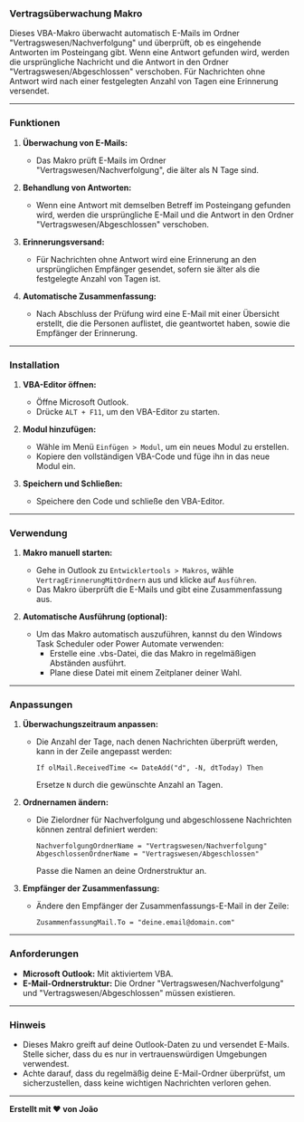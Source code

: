 ### **Vertragsüberwachung Makro**

Dieses VBA-Makro überwacht automatisch E-Mails im Ordner "Vertragswesen/Nachverfolgung" und überprüft, ob es eingehende Antworten im Posteingang gibt. Wenn eine Antwort gefunden wird, werden die ursprüngliche Nachricht und die Antwort in den Ordner "Vertragswesen/Abgeschlossen" verschoben. Für Nachrichten ohne Antwort wird nach einer festgelegten Anzahl von Tagen eine Erinnerung versendet. 

---

### **Funktionen**

1. **Überwachung von E-Mails:**
   - Das Makro prüft E-Mails im Ordner "Vertragswesen/Nachverfolgung", die älter als N Tage sind.

2. **Behandlung von Antworten:**
   - Wenn eine Antwort mit demselben Betreff im Posteingang gefunden wird, werden die ursprüngliche E-Mail und die Antwort in den Ordner "Vertragswesen/Abgeschlossen" verschoben.

3. **Erinnerungsversand:**
   - Für Nachrichten ohne Antwort wird eine Erinnerung an den ursprünglichen Empfänger gesendet, sofern sie älter als die festgelegte Anzahl von Tagen ist.

4. **Automatische Zusammenfassung:**
   - Nach Abschluss der Prüfung wird eine E-Mail mit einer Übersicht erstellt, die die Personen auflistet, die geantwortet haben, sowie die Empfänger der Erinnerung.

---

### **Installation**

1. **VBA-Editor öffnen:**
   - Öffne Microsoft Outlook.
   - Drücke `ALT + F11`, um den VBA-Editor zu starten.

2. **Modul hinzufügen:**
   - Wähle im Menü `Einfügen > Modul`, um ein neues Modul zu erstellen.
   - Kopiere den vollständigen VBA-Code und füge ihn in das neue Modul ein.

3. **Speichern und Schließen:**
   - Speichere den Code und schließe den VBA-Editor.

---

### **Verwendung**

1. **Makro manuell starten:**
   - Gehe in Outlook zu `Entwicklertools > Makros`, wähle `VertragErinnerungMitOrdnern` aus und klicke auf `Ausführen`.
   - Das Makro überprüft die E-Mails und gibt eine Zusammenfassung aus.

2. **Automatische Ausführung (optional):**
   - Um das Makro automatisch auszuführen, kannst du den Windows Task Scheduler oder Power Automate verwenden:
     - Erstelle eine .vbs-Datei, die das Makro in regelmäßigen Abständen ausführt.
     - Plane diese Datei mit einem Zeitplaner deiner Wahl.

---

### **Anpassungen**

1. **Überwachungszeitraum anpassen:**
   - Die Anzahl der Tage, nach denen Nachrichten überprüft werden, kann in der Zeile angepasst werden:  
     ```vba
     If olMail.ReceivedTime <= DateAdd("d", -N, dtToday) Then
     ```
     Ersetze `N` durch die gewünschte Anzahl an Tagen.

2. **Ordnernamen ändern:**
   - Die Zielordner für Nachverfolgung und abgeschlossene Nachrichten können zentral definiert werden:  
     ```vba
     NachverfolgungOrdnerName = "Vertragswesen/Nachverfolgung"
     AbgeschlossenOrdnerName = "Vertragswesen/Abgeschlossen"
     ```
     Passe die Namen an deine Ordnerstruktur an.

3. **Empfänger der Zusammenfassung:**
   - Ändere den Empfänger der Zusammenfassungs-E-Mail in der Zeile:
     ```vba
     ZusammenfassungMail.To = "deine.email@domain.com"
     ```

---

### **Anforderungen**

- **Microsoft Outlook:** Mit aktiviertem VBA.
- **E-Mail-Ordnerstruktur:** Die Ordner "Vertragswesen/Nachverfolgung" und "Vertragswesen/Abgeschlossen" müssen existieren.

---

### **Hinweis**

- Dieses Makro greift auf deine Outlook-Daten zu und versendet E-Mails. Stelle sicher, dass du es nur in vertrauenswürdigen Umgebungen verwendest.
- Achte darauf, dass du regelmäßig deine E-Mail-Ordner überprüfst, um sicherzustellen, dass keine wichtigen Nachrichten verloren gehen.

---

**Erstellt mit ❤️ von João**
